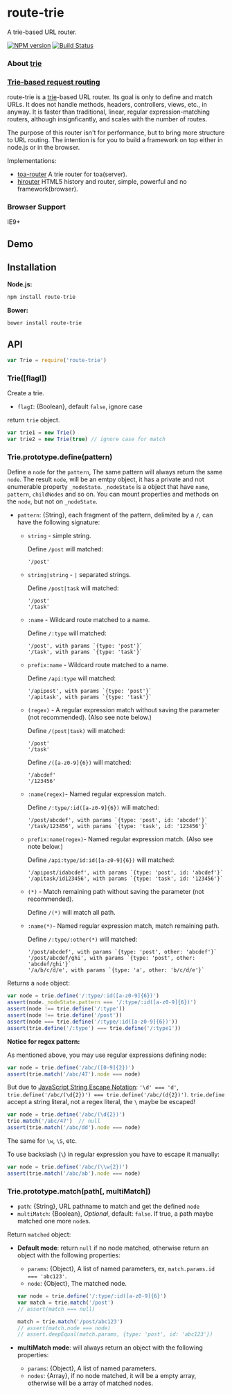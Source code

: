 route-trie
====
A trie-based URL router.

[![NPM version][npm-image]][npm-url]
[![Build Status][travis-image]][travis-url]

### About [trie](http://en.wikipedia.org/wiki/Trie)

### [Trie-based request routing](http://blog.vulcanproxy.com/trie-based-http-requests-routing/)

route-trie is a [trie](http://en.wikipedia.org/wiki/Trie)-based URL router.
Its goal is only to define and match URLs.
It does not handle methods, headers, controllers, views, etc., in anyway.
It is faster than traditional, linear, regular expression-matching routers, although insignficantly,
and scales with the number of routes.

The purpose of this router isn't for performance, but to bring more structure to URL routing.
The intention is for you to build a framework on top either in node.js or in the browser.

Implementations:

- [toa-router](https://github.com/toajs/toa-router) A trie router for toa(server).
- [hirouter](https://github.com/teambition/hirouter) HTML5 history and router, simple, powerful and no framework(browser).

### Browser Support

IE9+

## Demo

## Installation

**Node.js:**

```sh
npm install route-trie
```

**Bower:**

```sh
bower install route-trie
```

## API

```js
var Trie = require('route-trie')
```

### Trie([flagI])

Create a trie.

- `flagI`: {Boolean}, default `false`, ignore case

return `trie` object.

```js
var trie1 = new Trie()
var trie2 = new Trie(true) // ignore case for match
```

### Trie.prototype.define(pattern)

Define a `node` for the `pattern`, The same pattern will always return the same `node`. The result `node`, will be an emtpy object, it has a private and not enumerable property `_nodeState`. `_nodeState` is a object that have `name`, `pattern`, `childNodes` and so on. You can mount properties and methods on the `node`, but not on `_nodeState`.

- `pattern`: {String}, each fragment of the pattern, delimited by a `/`, can have the following signature:

  - `string` - simple string.

    Define `/post` will matched:
    ```
    '/post'
    ```

  - `string|string` - `|` separated strings.

    Define `/post|task` will matched:
    ```
    '/post'
    '/task'
    ```

  - `:name` - Wildcard route matched to a name.

    Define `/:type` will matched:
    ```
    '/post', with params `{type: 'post'}`
    '/task', with params `{type: 'task'}`
    ```

  - `prefix:name` - Wildcard route matched to a name.

    Define `/api:type` will matched:
    ```
    '/apipost', with params `{type: 'post'}`
    '/apitask', with params `{type: 'task'}`
    ```

  - `(regex)` - A regular expression match without saving the parameter (not recommended). (Also see note below.)

    Define `/(post|task)`  will matched:
    ```
    '/post'
    '/task'
    ```

    Define `/([a-z0-9]{6})` will matched:
    ```
    '/abcdef'
    '/123456'
    ```

  - `:name(regex)`- Named regular expression match.

    Define `/:type/:id([a-z0-9]{6})` will matched:
    ```
    '/post/abcdef', with params `{type: 'post', id: 'abcdef'}`
    '/task/123456', with params `{type: 'task', id: '123456'}`
    ```

  - `prefix:name(regex)`- Named regular expression match. (Also see note below.)

    Define `/api:type/id:id([a-z0-9]{6})` will matched:
    ```
    '/apipost/idabcdef', with params `{type: 'post', id: 'abcdef'}`
    '/apitask/id123456', with params `{type: 'task', id: '123456'}`
    ```

  - `(*)` - Match remaining path without saving the parameter (not recommended).

    Define `/(*)` will match all path.

  - `:name(*)`- Named regular expression match, match remaining path.

    Define `/:type/:other(*)` will matched:
    ```
    '/post/abcdef', with params `{type: 'post', other: 'abcdef'}`
    '/post/abcdef/ghi', with params `{type: 'post', other: 'abcdef/ghi'}`
    '/a/b/c/d/e', with params `{type: 'a', other: 'b/c/d/e'}`
    ```

Returns a `node` object:

```js
var node = trie.define('/:type/:id([a-z0-9]{6})')
assert(node._nodeState.pattern === '/:type/:id([a-z0-9]{6})')
assert(node !== trie.define('/:type'))
assert(node !== trie.define('/post'))
assert(node === trie.define('/:type/:id([a-z0-9]{6})'))
assert(trie.define('/:type') === trie.define('/:type1'))
```

**Notice for regex pattern:**

As mentioned above, you may use regular expressions defining node:

```js
var node = trie.define('/abc/([0-9]{2})')
assert(trie.match('/abc/47').node === node)
```

But due to [JavaScript String Escape Notation](https://developer.mozilla.org/en-US/docs/Web/JavaScript/Reference/Global_Objects/String): `'\d' === 'd'`, `trie.define('/abc/(\d{2})') === trie.define('/abc/(d{2})')`.
`trie.define` accept a string literal, not a regex literal, the `\` maybe be escaped!

```js
var node = trie.define('/abc/(\d{2})')
trie.match('/abc/47')  // null
assert(trie.match('/abc/dd').node === node)
```

The same for `\w`, `\S`, etc.

To use backslash (`\`) in regular expression you have to escape it manually:

```js
var node = trie.define('/abc/(\\w{2})')
assert(trie.match('/abc/ab').node === node)
```

### Trie.prototype.match(path[, multiMatch])

- `path`: {String}, URL pathname to match and get the defined `node`
- `multiMatch`: {Boolean}, *Optional*, default: `false`. If true, a path maybe matched one more `node`s.

Return `matched` object:

- **Default mode**: return `null` if no node matched, otherwise return an object with the following properties:

  - `params`: {Object}, A list of named parameters, ex, `match.params.id === 'abc123'`.
  - `node`: {Object}, The matched node.

  ```js
  var node = trie.define('/:type/:id([a-z0-9]{6}')
  var match = trie.match('/post')
  // assert(match === null)

  match = trie.match('/post/abc123')
  // assert(match.node === node)
  // assert.deepEqual(match.params, {type: 'post', id: 'abc123'})
  ```

- **multiMatch mode**: will always return an object with the following properties:

  - `params`: {Object}, A list of named parameters.
  - `nodes`: {Array}, if no node matched, it will be a empty array, otherwise will be a array of matched nodes.


[npm-url]: https://npmjs.org/package/route-trie
[npm-image]: http://img.shields.io/npm/v/route-trie.svg

[travis-url]: https://travis-ci.org/zensh/route-trie
[travis-image]: http://img.shields.io/travis/zensh/route-trie.svg
